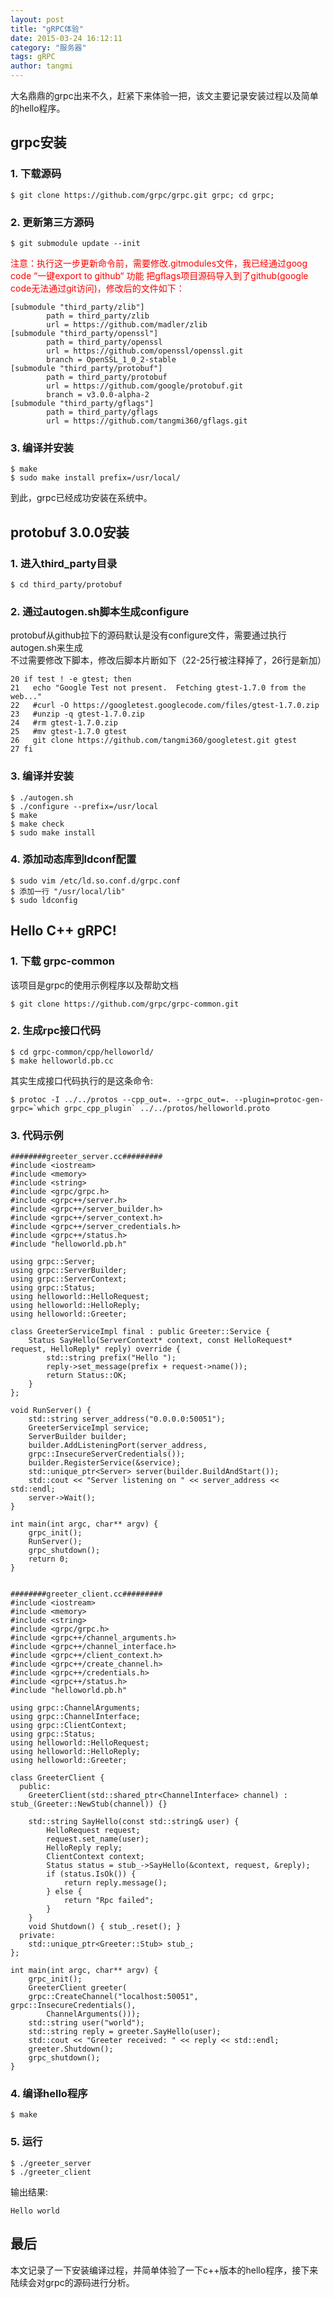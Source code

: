 ```yaml
---
layout: post
title: "gRPC体验"
date: 2015-03-24 16:12:11
category: "服务器"
tags: gRPC
author: tangmi
---
```


大名鼎鼎的grpc出来不久，赶紧下来体验一把，该文主要记录安装过程以及简单的hello程序。
<!--break-->

## grpc安装

### 1. 下载源码

    $ git clone https://github.com/grpc/grpc.git grpc; cd grpc;

### 2. 更新第三方源码

	$ git submodule update --init

<font color="red">注意：执行这一步更新命令前，需要修改.gitmodules文件，我已经通过goog code “一键export to github“ 功能 把gflags项目源码导入到了github(google code无法通过git访问)，修改后的文件如下：</font>

	[submodule "third_party/zlib"]
    	    path = third_party/zlib
        	url = https://github.com/madler/zlib
	[submodule "third_party/openssl"]
    	    path = third_party/openssl
	        url = https://github.com/openssl/openssl.git
    	    branch = OpenSSL_1_0_2-stable
	[submodule "third_party/protobuf"]
    	    path = third_party/protobuf
    	    url = https://github.com/google/protobuf.git
    	    branch = v3.0.0-alpha-2
	[submodule "third_party/gflags"]
    	    path = third_party/gflags
    	    url = https://github.com/tangmi360/gflags.git

### 3. 编译并安装

	$ make
	$ sudo make install prefix=/usr/local/

到此，grpc已经成功安装在系统中。

## protobuf 3.0.0安装

### 1. 进入third_party目录

	$ cd third_party/protobuf

### 2. 通过autogen.sh脚本生成configure

protobuf从github拉下的源码默认是没有configure文件，需要通过执行autogen.sh来生成  
不过需要修改下脚本，修改后脚本片断如下（22-25行被注释掉了，26行是新加）

	20 if test ! -e gtest; then
	21   echo "Google Test not present.  Fetching gtest-1.7.0 from the web..."
	22   #curl -O https://googletest.googlecode.com/files/gtest-1.7.0.zip
	23   #unzip -q gtest-1.7.0.zip
	24   #rm gtest-1.7.0.zip
	25   #mv gtest-1.7.0 gtest
	26   git clone https://github.com/tangmi360/googletest.git gtest
	27 fi

### 3. 编译并安装

	$ ./autogen.sh
	$ ./configure --prefix=/usr/local
	$ make
	$ make check
	$ sudo make install

### 4. 添加动态库到ldconf配置

	$ sudo vim /etc/ld.so.conf.d/grpc.conf
	$ 添加一行 "/usr/local/lib"
	$ sudo ldconfig

## Hello C++ gRPC!

### 1. 下载 grpc-common

该项目是grpc的使用示例程序以及帮助文档

	$ git clone https://github.com/grpc/grpc-common.git

### 2. 生成rpc接口代码

	$ cd grpc-common/cpp/helloworld/
	$ make helloworld.pb.cc

其实生成接口代码执行的是这条命令:

	$ protoc -I ../../protos --cpp_out=. --grpc_out=. --plugin=protoc-gen-grpc=`which grpc_cpp_plugin` ../../protos/helloworld.proto

### 3. 代码示例

	########greeter_server.cc#########
	#include <iostream>
	#include <memory>
	#include <string>
	#include <grpc/grpc.h>
	#include <grpc++/server.h>
	#include <grpc++/server_builder.h>
	#include <grpc++/server_context.h>
	#include <grpc++/server_credentials.h>
	#include <grpc++/status.h>
	#include "helloworld.pb.h"

	using grpc::Server;
	using grpc::ServerBuilder;
	using grpc::ServerContext;
	using grpc::Status;
	using helloworld::HelloRequest;
	using helloworld::HelloReply;
	using helloworld::Greeter;

	class GreeterServiceImpl final : public Greeter::Service {
        Status SayHello(ServerContext* context, const HelloRequest* request, HelloReply* reply) override {
            std::string prefix("Hello ");
            reply->set_message(prefix + request->name());
            return Status::OK;
  	    }
	};

	void RunServer() {
        std::string server_address("0.0.0.0:50051");
        GreeterServiceImpl service;
        ServerBuilder builder;
        builder.AddListeningPort(server_address,
        grpc::InsecureServerCredentials());
        builder.RegisterService(&service);
        std::unique_ptr<Server> server(builder.BuildAndStart());
        std::cout << "Server listening on " << server_address << std::endl;
        server->Wait();
    }

	int main(int argc, char** argv) {
        grpc_init();
        RunServer();
        grpc_shutdown();
        return 0;
    }

    
    ########greeter_client.cc#########
	#include <iostream>
	#include <memory>
	#include <string>
	#include <grpc/grpc.h>
	#include <grpc++/channel_arguments.h>
	#include <grpc++/channel_interface.h>
	#include <grpc++/client_context.h>
	#include <grpc++/create_channel.h>
	#include <grpc++/credentials.h>
	#include <grpc++/status.h>
	#include "helloworld.pb.h"

	using grpc::ChannelArguments;
	using grpc::ChannelInterface;
	using grpc::ClientContext;
	using grpc::Status;
	using helloworld::HelloRequest;
	using helloworld::HelloReply;
	using helloworld::Greeter;

    class GreeterClient {
      public:
        GreeterClient(std::shared_ptr<ChannelInterface> channel) : stub_(Greeter::NewStub(channel)) {}

        std::string SayHello(const std::string& user) {
            HelloRequest request;
            request.set_name(user);
            HelloReply reply;
            ClientContext context;
            Status status = stub_->SayHello(&context, request, &reply);
            if (status.IsOk()) {
                return reply.message();
            } else {
                return "Rpc failed";
            }
        }
        void Shutdown() { stub_.reset(); }
      private:
        std::unique_ptr<Greeter::Stub> stub_;
    };

    int main(int argc, char** argv) {
        grpc_init();
        GreeterClient greeter(
        grpc::CreateChannel("localhost:50051", grpc::InsecureCredentials(),
            ChannelArguments()));
        std::string user("world");
        std::string reply = greeter.SayHello(user);
        std::cout << "Greeter received: " << reply << std::endl;
        greeter.Shutdown();
        grpc_shutdown();
    }


### 4. 编译hello程序

	$ make

### 5. 运行

	$ ./greeter_server
	$ ./greeter_client

输出结果:

    Hello world

## 最后
  本文记录了一下安装编译过程，并简单体验了一下c++版本的hello程序，接下来陆续会对grpc的源码进行分析。
